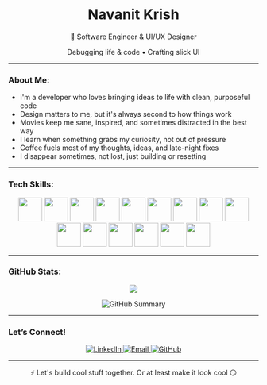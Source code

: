 <h1 align="center">Navanit Krish</h1>

<p align="center">
  🧠 Software Engineer & UI/UX Designer  
</p>
<p align="center">
  Debugging life & code • Crafting slick UI
</p>

---

### About Me:

- I'm a developer who loves bringing ideas to life with clean, purposeful code  
- Design matters to me, but it's always second to how things work  
- Movies keep me sane, inspired, and sometimes distracted in the best way  
- I learn when something grabs my curiosity, not out of pressure  
- Coffee fuels most of my thoughts, ideas, and late-night fixes  
- I disappear sometimes, not lost, just building or resetting

---

### Tech Skills:

<div align="center">
  <img src="https://skillicons.dev/icons?i=ts" width="48" />
  <img src="https://skillicons.dev/icons?i=js" width="48" />
  <img src="https://skillicons.dev/icons?i=react" width="48" />
<img src="https://skillicons.dev/icons?i=dart" width="48" />
<img src="https://skillicons.dev/icons?i=flutter" width="48" />
<img src="https://skillicons.dev/icons?i=cpp" width="48" />
 
  <img src="https://skillicons.dev/icons?i=nodejs" width="48" />
  <img src="https://skillicons.dev/icons?i=express" width="48" />
  <img src="https://skillicons.dev/icons?i=mongodb" width="48" />
  <img src="https://skillicons.dev/icons?i=firebase" width="48" />
  <img src="https://skillicons.dev/icons?i=scss" width="48" />
  <img src="https://skillicons.dev/icons?i=figma" width="48" />
  <img src="https://skillicons.dev/icons?i=git" width="48" />
  <img src="https://skillicons.dev/icons?i=github" width="48" />
  <img src="https://skillicons.dev/icons?i=vscode" width="48" />
</div>


---

### GitHub Stats:

<p align="center">
  <img src="https://streak-stats.demolab.com?user=navi1104&theme=tokyonight&hide_border=true" />
</p>
<p align="center">
  <img src="https://github-profile-summary-cards.vercel.app/api/cards/profile-details?username=navi1104&theme=tokyonight" alt="GitHub Summary" />
</p>

---

### Let’s Connect!

<p align="center">
  <a href="https://www.linkedin.com/in/navanit-krish-k-m-632a0a226/" target="_blank">
    <img src="https://img.shields.io/badge/LinkedIn-%230077B5.svg?style=for-the-badge&logo=linkedin&logoColor=white" alt="LinkedIn" />
  </a>
  <a href="mailto:navanitkrishkm@gmail.com">
    <img src="https://img.shields.io/badge/Email-%23ff6ac1.svg?style=for-the-badge&logo=gmail&logoColor=white" alt="Email" />
  </a>
  <a href="https://github.com/navi1104" target="_blank">
    <img src="https://img.shields.io/badge/GitHub-%23117a8b.svg?style=for-the-badge&logo=github&logoColor=white" alt="GitHub" />
  </a>
</p>

---

<p align="center">
  ⚡ Let's build cool stuff together. Or at least make it look cool 😏
</p>
